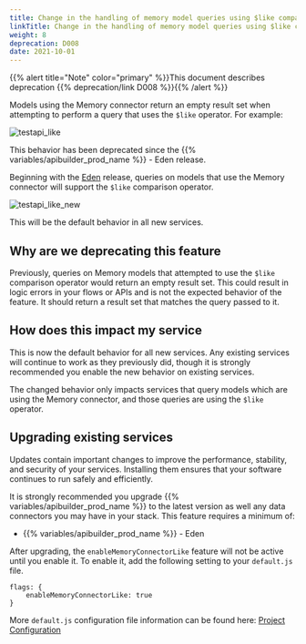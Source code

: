 ```yaml
---
title: Change in the handling of memory model queries using $like comparison operator
linkTitle: Change in the handling of memory model queries using $like comparison operator
weight: 8
deprecation: D008
date: 2021-10-01
---
```


{{% alert title="Note" color="primary" %}}This document describes deprecation {{% deprecation/link D008 %}}{{% /alert %}}

Models using the Memory connector return an empty result set when attempting to perform a query that uses the `$like` operator. For example:

![testapi_like](/Images/testapi_like.png)

This behavior has been deprecated since the {{% variables/apibuilder_prod_name %}} - Eden release.

Beginning with the [Eden](/docs/release_notes/eden) release, queries on models that use the Memory connector will support the `$like` comparison operator.

![testapi_like_new](/Images/testapi_like_new.png)

This will be the default behavior in all new services.

## Why are we deprecating this feature

Previously, queries on Memory models that attempted to use the `$like` comparison operator would return an empty result set. This could result in logic errors in your flows or APIs and is not the expected behavior of the feature. It should return a result set that matches the query passed to it.

## How does this impact my service

This is now the default behavior for all new services. Any existing services will continue to work as they previously did, though it is strongly recommended you enable the new behavior on existing services.

The changed behavior only impacts services that query models which are using the Memory connector, and those queries are using the `$like` operator.

## Upgrading existing services

Updates contain important changes to improve the performance, stability, and security of your services. Installing them ensures that your software continues to run safely and efficiently.

It is strongly recommended you upgrade {{% variables/apibuilder_prod_name %}} to the latest version as well any data connectors you may have in your stack. This feature requires a minimum of:

* {{% variables/apibuilder_prod_name %}} - Eden

After upgrading, the `enableMemoryConnectorLike` feature will not be active until you enable it. To enable it, add the following setting to your `default.js` file.

```
flags: {
    enableMemoryConnectorLike: true
}
```

More `default.js` configuration file information can be found here: [Project Configuration](/docs/developer_guide/project/configuration/project_configuration/#flags)
